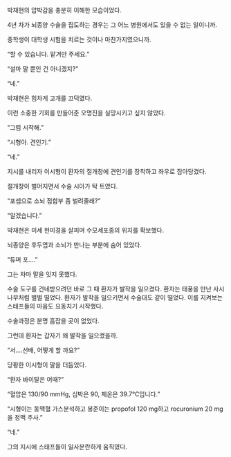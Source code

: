 박재현의 압박감을 충분히 이해한 모습이었다.

4년 차가 뇌종양 수술을 집도하는 경우는 그 어느 병원에서도 있을 수 없는 일이니까.

중학생이 대학생 시험을 치르는 것이나 마찬가지였으니까.

“할 수 있습니다. 맡겨만 주세요.”

“설마 말 뿐인 건 아니겠지?”

“네.”

박재현은 힘차게 고개를 끄덕였다.

이런 소중한 기회를 만들어준 오명진을 실망시키고 싶지 않았다.

“그럼 시작해.”

“시형아. 견인기.”

“네.”

지시를 내리자 이시형이 환자의 절개창에 견인기를 장착하고 좌우로 잡아당겼다.

절개창이 벌어지면서 수술 시아가 탁 트였다.

“포셉으로 소뇌 접합부 좀 벌려줄래?”

“알겠습니다.”

박재현은 미세 현미경을 살피며 수모세포종의 위치를 확보했다.

뇌종양은 후두엽과 소뇌가 만나는 부분에 숨어 있었다.

“튜머 포....”

그는 차마 말을 잇지 못했다.

수술 도구를 건네받으려던 바로 그 때 환자가 발작을 일으켰다. 환자는 태풍을 만난 사시나무처럼 벌벌 떨었다. 환자가 발작을 일으키면서 수술대도 같이 떨었다. 이를 지켜보는 스태프들의 마음도 요동치기 시작했다.

수술과정은 분명 흠잡을 곳이 없었다.

그런데 환자는 갑자기 왜 발작을 일으켰을까.

“서....선배, 어떻게 할 까요?”

당황한 이시형이 말을 더듬었다.

“환자 바이탈은 어때?”

“혈압은 130/90 mmHg, 심박은 90, 체온은 39.7℃입니다.”

“시형이는 동맥혈 가스분석하고 봉준이는 propofol 120 mg하고 rocuronium 20 mg을 정맥 주사.”

“네.”

그의 지시에 스태프들이 일사분란하게 움직였다.